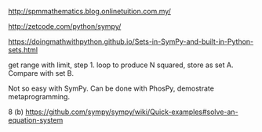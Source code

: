 http://spmmathematics.blog.onlinetuition.com.my/

http://zetcode.com/python/sympy/

https://doingmathwithpython.github.io/Sets-in-SymPy-and-built-in-Python-sets.html

get range with limit, step 1. loop to produce N squared, store as set A. Compare with set B.

Not so easy with SymPy. Can be done with PhosPy, demostrate metaprogramming.

8 (b)
https://github.com/sympy/sympy/wiki/Quick-examples#solve-an-equation-system
